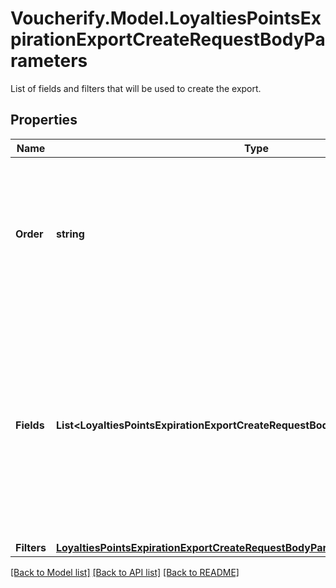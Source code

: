 # Voucherify.Model.LoyaltiesPointsExpirationExportCreateRequestBodyParameters
List of fields and filters that will be used to create the export.

## Properties

Name | Type | Description | Notes
------------ | ------------- | ------------- | -------------
**Order** | **string** | How the export is filtered, where the dash &#x60;-&#x60; preceding a sorting option means sorting in a descending order. | [optional] 
**Fields** | **List&lt;LoyaltiesPointsExpirationExportCreateRequestBodyParameters.FieldsEnum&gt;** | Array of strings containing the data that was exported. These fields define the headers in the CSV file.    The array can be a combination of any of the following available fields:    | **Field** | **Definition** | **Example Export** | |:- --|:- --|:- --| | id | Loyalty points bucket ID. | lopb_Wl1o3EjJIHSNjvO5BDLy4z1n | | campaign_id | Campaign ID of the parent loyalty campaign. | camp_7s3uXI44aKfIk5IhmeOPr6ic | | voucher_id | Voucher ID of the parent loyalty card. | v_YLn0WVWXSXbUfDvxgrgUbtfJ3SQIY655 | | status | Status of the loyalty points bucket. | &#x60;ACTIVE&#x60; or &#x60;INACTIVE&#x60; | | expires_at | Timestamp in ISO 8601 format representing the date when the points expire. | 2022-06-30 | | points | Number of points. | 1000 | | [optional] 
**Filters** | [**LoyaltiesPointsExpirationExportCreateRequestBodyParametersFilters**](LoyaltiesPointsExpirationExportCreateRequestBodyParametersFilters.md) |  | [optional] 

[[Back to Model list]](../../README.md#documentation-for-models) [[Back to API list]](../../README.md#documentation-for-api-endpoints) [[Back to README]](../../README.md)

